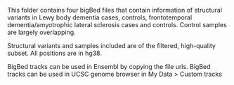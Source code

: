 This folder contains four bigBed files that contain information of structural variants in Lewy body dementia cases, controls, frontotemporal dementia/amyotrophic lateral sclerosis cases and controls. Control samples are largely overlapping.

Structural variants and samples included are of the filtered, high-quality subset. All positions are in hg38.

BigBed tracks can be used in Ensembl by copying the file urls.
BigBed tracks can be used in UCSC genome browser in My Data > Custom tracks
